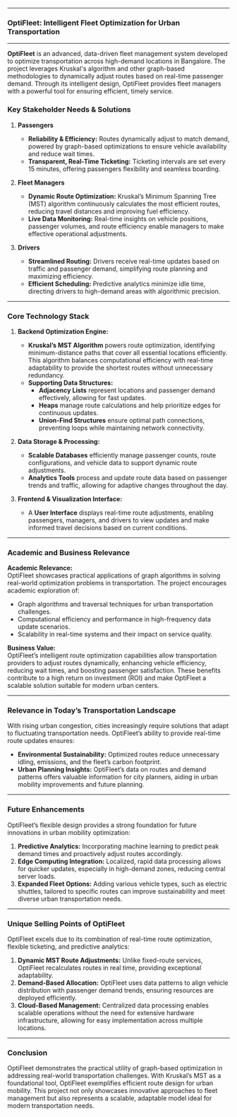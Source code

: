 
---
### OptiFleet: Intelligent Fleet Optimization for Urban Transportation
---
**OptiFleet** is an advanced, data-driven fleet management system developed to optimize transportation across high-demand locations in Bangalore. The project leverages Kruskal's algorithm and other graph-based methodologies to dynamically adjust routes based on real-time passenger demand. Through its intelligent design, OptiFleet provides fleet managers with a powerful tool for ensuring efficient, timely service.



### Key Stakeholder Needs & Solutions

1. **Passengers**  
   - **Reliability & Efficiency:** Routes dynamically adjust to match demand, powered by graph-based optimizations to ensure vehicle availability and reduce wait times.
   - **Transparent, Real-Time Ticketing:** Ticketing intervals are set every 15 minutes, offering passengers flexibility and seamless boarding.

2. **Fleet Managers**  
   - **Dynamic Route Optimization:** Kruskal’s Minimum Spanning Tree (MST) algorithm continuously calculates the most efficient routes, reducing travel distances and improving fuel efficiency.  
   - **Live Data Monitoring:** Real-time insights on vehicle positions, passenger volumes, and route efficiency enable managers to make effective operational adjustments.

3. **Drivers**  
   - **Streamlined Routing:** Drivers receive real-time updates based on traffic and passenger demand, simplifying route planning and maximizing efficiency.
   - **Efficient Scheduling:** Predictive analytics minimize idle time, directing drivers to high-demand areas with algorithmic precision.

---

### Core Technology Stack

1. **Backend Optimization Engine:**  
   - **Kruskal’s MST Algorithm** powers route optimization, identifying minimum-distance paths that cover all essential locations efficiently. This algorithm balances computational efficiency with real-time adaptability to provide the shortest routes without unnecessary redundancy.
   - **Supporting Data Structures:**  
     - **Adjacency Lists** represent locations and passenger demand effectively, allowing for fast updates.
     - **Heaps** manage route calculations and help prioritize edges for continuous updates.
     - **Union-Find Structures** ensure optimal path connections, preventing loops while maintaining network connectivity.

2. **Data Storage & Processing:**  
   - **Scalable Databases** efficiently manage passenger counts, route configurations, and vehicle data to support dynamic route adjustments.
   - **Analytics Tools** process and update route data based on passenger trends and traffic, allowing for adaptive changes throughout the day.

3. **Frontend & Visualization Interface:**  
   - A **User Interface** displays real-time route adjustments, enabling passengers, managers, and drivers to view updates and make informed travel decisions based on current conditions.

---

### Academic and Business Relevance

**Academic Relevance:**  
OptiFleet showcases practical applications of graph algorithms in solving real-world optimization problems in transportation. The project encourages academic exploration of:

   - Graph algorithms and traversal techniques for urban transportation challenges.
   - Computational efficiency and performance in high-frequency data update scenarios.
   - Scalability in real-time systems and their impact on service quality.

**Business Value:**  
OptiFleet’s intelligent route optimization capabilities allow transportation providers to adjust routes dynamically, enhancing vehicle efficiency, reducing wait times, and boosting passenger satisfaction. These benefits contribute to a high return on investment (ROI) and make OptiFleet a scalable solution suitable for modern urban centers.

---

### Relevance in Today’s Transportation Landscape

With rising urban congestion, cities increasingly require solutions that adapt to fluctuating transportation needs. OptiFleet’s ability to provide real-time route updates ensures:

- **Environmental Sustainability:** Optimized routes reduce unnecessary idling, emissions, and the fleet’s carbon footprint.
- **Urban Planning Insights:** OptiFleet’s data on routes and demand patterns offers valuable information for city planners, aiding in urban mobility improvements and future planning.

---

### Future Enhancements

OptiFleet’s flexible design provides a strong foundation for future innovations in urban mobility optimization:

1. **Predictive Analytics:** Incorporating machine learning to predict peak demand times and proactively adjust routes accordingly.
2. **Edge Computing Integration:** Localized, rapid data processing allows for quicker updates, especially in high-demand zones, reducing central server loads.
3. **Expanded Fleet Options:** Adding various vehicle types, such as electric shuttles, tailored to specific routes can improve sustainability and meet diverse urban transportation needs.

---

### Unique Selling Points of OptiFleet

OptiFleet excels due to its combination of real-time route optimization, flexible ticketing, and predictive analytics:

1. **Dynamic MST Route Adjustments:** Unlike fixed-route services, OptiFleet recalculates routes in real time, providing exceptional adaptability.
2. **Demand-Based Allocation:** OptiFleet uses data patterns to align vehicle distribution with passenger demand trends, ensuring resources are deployed efficiently.
3. **Cloud-Based Management:** Centralized data processing enables scalable operations without the need for extensive hardware infrastructure, allowing for easy implementation across multiple locations.

---

### Conclusion

OptiFleet demonstrates the practical utility of graph-based optimization in addressing real-world transportation challenges. With Kruskal’s MST as a foundational tool, OptiFleet exemplifies efficient route design for urban mobility. This project not only showcases innovative approaches to fleet management but also represents a scalable, adaptable model ideal for modern transportation needs.
